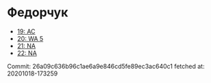 # Федорчук
- [19: AC](19.md)
- [20: WA 5](20.md)
- [21: NA](21.md)
- [22: NA](22.md)

Commit: 26a09c636b96c1ae6a9e846cd5fe89ec3ac640c1
 fetched at: 20201018-173259
